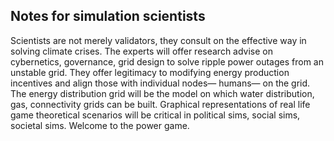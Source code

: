 ## Notes for simulation scientists
Scientists are not merely validators, they consult on the effective way in solving climate crises. The experts will offer research advise on cybernetics, governance, grid design to solve ripple power outages from an unstable grid. They offer legitimacy to modifying energy production incentives and align those with individual nodes— humans— on the grid. The energy distribution grid will be the model on which water distribution, gas, connectivity grids can be built. Graphical representations of real life game theoretical scenarios will be critical in political sims, social sims, societal sims. Welcome to the power game.  